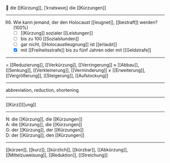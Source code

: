 🔴 die [[Kürzung]], [ˈkʏʁtswʊŋ]
die [[Kürzungen]]

---
96. Wie kann jemand, der den Holocaust [[leugnet]], [[bestraft]] werden? (100%)
	- [ ] [[Kürzung]] sozialer [[Leistungen]]
	- [ ] bis zu 100 [[Sozialstunden]]
	- [ ] gar nicht, [[Holocaustleugnung]] ist [[erlaubt]]
	- [x] mit [[Freiheitsstrafe]] bis zu fünf Jahren oder mit [[Geldstrafe]]

---
= [[Reduzierung]], [[Verkürzung]], [[Verringerung]]
≈ [[Abbau]], [[Senkung]], [[Verkleinerung]], [[Verminderung]]
≠ [[Erweiterung]], [[Vergrößerung]], [[Steigerung]], [[Aufstockung]]

---
abbreviation, reduction, shortening

---
[[Kürz]][[ung]]

---
N: die [[Kürzung]], die [[Kürzungen]]  
A: die [[Kürzung]], die [[Kürzungen]]  
G: der [[Kürzung]], der [[Kürzungen]]  
D: der [[Kürzung]], den [[Kürzungen]]  

---
[[kürzen]], [[kurz]], [[kürzlich]], [[kürzbar]], [[Abkürzung]], [[Mittelzuweisung]], [[Reduktion]], [[Streichung]]